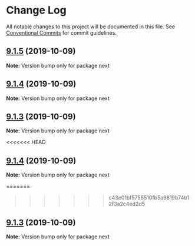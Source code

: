 # Change Log

All notable changes to this project will be documented in this file.
See [Conventional Commits](https://conventionalcommits.org) for commit guidelines.

## [9.1.5](https://github.com/zeit/next.js/compare/v9.1.4...v9.1.5) (2019-10-09)

**Note:** Version bump only for package next

## [9.1.4](https://github.com/zeit/next.js/compare/v9.1.2...v9.1.4) (2019-10-09)

**Note:** Version bump only for package next

## [9.1.3](https://github.com/zeit/next.js/compare/v9.1.2...v9.1.3) (2019-10-09)

**Note:** Version bump only for package next

<<<<<<< HEAD

## [9.1.4](https://github.com/zeit/next.js/compare/v9.1.3...v9.1.4) (2019-10-09)

**Note:** Version bump only for package next

=======

> > > > > > > c43e01bf5756510fb5a9819b74b12f3a2c4ed2d5

## [9.1.3](https://github.com/zeit/next.js/compare/v9.1.2...v9.1.3) (2019-10-09)

**Note:** Version bump only for package next
